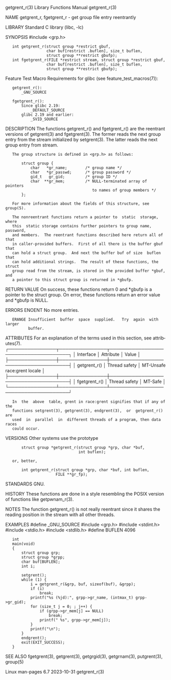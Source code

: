 getgrent_r(3)              Library Functions Manual              getgrent_r(3)

NAME
       getgrent_r, fgetgrent_r - get group file entry reentrantly

LIBRARY
       Standard C library (libc, -lc)

SYNOPSIS
       #include <grp.h>

       int getgrent_r(struct group *restrict gbuf,
                      char buf[restrict .buflen], size_t buflen,
                      struct group **restrict gbufp);
       int fgetgrent_r(FILE *restrict stream, struct group *restrict gbuf,
                      char buf[restrict .buflen], size_t buflen,
                      struct group **restrict gbufp);

   Feature Test Macro Requirements for glibc (see feature_test_macros(7)):

       getgrent_r():
           _GNU_SOURCE

       fgetgrent_r():
           Since glibc 2.19:
               _DEFAULT_SOURCE
           glibc 2.19 and earlier:
               _SVID_SOURCE

DESCRIPTION
       The functions getgrent_r() and fgetgrent_r() are the reentrant versions
       of getgrent(3) and fgetgrent(3).  The former reads the next group entry
       from  the stream initialized by setgrent(3).  The latter reads the next
       group entry from stream.

       The group structure is defined in <grp.h> as follows:

           struct group {
               char   *gr_name;        /* group name */
               char   *gr_passwd;      /* group password */
               gid_t   gr_gid;         /* group ID */
               char  **gr_mem;         /* NULL-terminated array of pointers
                                          to names of group members */
           };

       For more information about the fields of this structure, see group(5).

       The nonreentrant functions return a pointer to  static  storage,  where
       this  static storage contains further pointers to group name, password,
       and members.  The reentrant functions described here return all of that
       in caller-provided buffers.  First of all there is the buffer gbuf that
       can hold a struct group.  And next the buffer buf of size  buflen  that
       can hold additional strings.  The result of these functions, the struct
       group read from the stream, is stored in the provided buffer *gbuf, and
       a pointer to this struct group is returned in *gbufp.

RETURN VALUE
       On  success,  these  functions  return 0 and *gbufp is a pointer to the
       struct group.  On error, these functions  return  an  error  value  and
       *gbufp is NULL.

ERRORS
       ENOENT No more entries.

       ERANGE Insufficient  buffer  space  supplied.   Try  again  with larger
              buffer.

ATTRIBUTES
       For an explanation of the terms  used  in  this  section,  see  attrib‐
       utes(7).
       ┌───────────────┬───────────────┬─────────────────────────────────────┐
       │ Interface     │ Attribute     │ Value                               │
       ├───────────────┼───────────────┼─────────────────────────────────────┤
       │ getgrent_r()  │ Thread safety │ MT-Unsafe race:grent locale         │
       ├───────────────┼───────────────┼─────────────────────────────────────┤
       │ fgetgrent_r() │ Thread safety │ MT-Safe                             │
       └───────────────┴───────────────┴─────────────────────────────────────┘

       In  the  above  table, grent in race:grent signifies that if any of the
       functions setgrent(3), getgrent(3), endgrent(3),  or  getgrent_r()  are
       used  in  parallel  in  different threads of a program, then data races
       could occur.

VERSIONS
       Other systems use the prototype

           struct group *getgrent_r(struct group *grp, char *buf,
                                    int buflen);

       or, better,

           int getgrent_r(struct group *grp, char *buf, int buflen,
                          FILE **gr_fp);

STANDARDS
       GNU.

HISTORY
       These functions are done in a style resembling  the  POSIX  version  of
       functions like getpwnam_r(3).

NOTES
       The  function  getgrent_r() is not really reentrant since it shares the
       reading position in the stream with all other threads.

EXAMPLES
       #define _GNU_SOURCE
       #include <grp.h>
       #include <stdint.h>
       #include <stdio.h>
       #include <stdlib.h>
       #define BUFLEN 4096

       int
       main(void)
       {
           struct group grp;
           struct group *grpp;
           char buf[BUFLEN];
           int i;

           setgrent();
           while (1) {
               i = getgrent_r(&grp, buf, sizeof(buf), &grpp);
               if (i)
                   break;
               printf("%s (%jd):", grpp->gr_name, (intmax_t) grpp->gr_gid);
               for (size_t j = 0; ; j++) {
                   if (grpp->gr_mem[j] == NULL)
                       break;
                   printf(" %s", grpp->gr_mem[j]);
               }
               printf("\n");
           }
           endgrent();
           exit(EXIT_SUCCESS);
       }

SEE ALSO
       fgetgrent(3),  getgrent(3),  getgrgid(3),   getgrnam(3),   putgrent(3),
       group(5)

Linux man-pages 6.7               2023-10-31                     getgrent_r(3)
